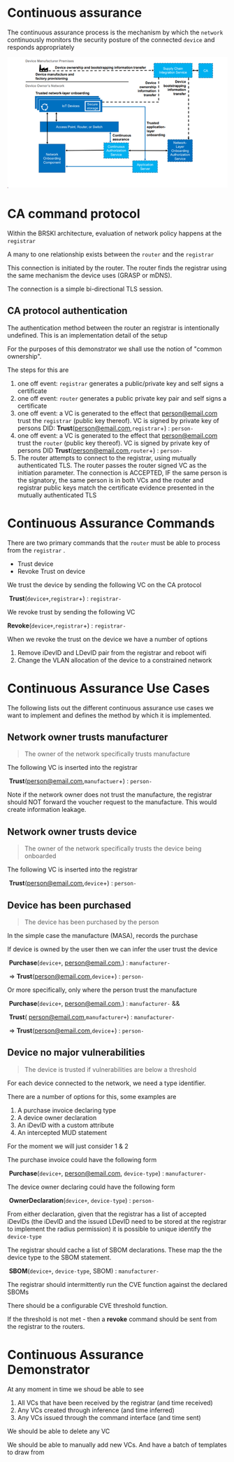 # Continuous assurance

The continuous assurance process is the mechanism by which the `network` continuously monitors the security posture of the connected `device` and responds appropriately



![image-20240108100831524](image-20240108100831524.png)

# CA command protocol

Within the BRSKI architecture, evaluation of network policy happens at the `registrar`

A many to one relationship exists between the `router` and the `registrar` 

This connection is initiated by the router. The router finds the registrar using the same mechanism the device uses (GRASP or mDNS).

The connection is a simple bi-directional TLS session.

## CA protocol authentication

The authentication method between the router an registrar is intentionally undefined. This is an implementation detail of the setup

For the purposes of this demonstrator we shall use the notion of "common ownership".

The steps for this are

1. one off event: `registrar` generates a public/private key and self signs a certificate
2. one off event: `router` generates a public private key pair and self signs a certificate
3. one off event: a VC is generated to the effect that person@email.com trust the `registrar` (public key thereof). VC is signed by private key of persons DID: **Trust**(person@email.com,`registrar`+) : `person-`
4. one off event: a VC is generated to the effect that person@email.com trust the `router` (public key thereof). VC is signed by private key of persons DID **Trust**(person@email.com,`router`+) : `person-`
5. The router attempts to connect to the registrar, using mutually authenticated TLS. The router passes the router signed VC as the initiation parameter.   The connection is ACCEPTED, IF the same person is the signatory, the same person is in both VCs and the router and registrar public keys match the certificate evidence presented in the mutually authenticated TLS





# Continuous Assurance Commands

There are two primary commands that the `router` must be able to process from the `registrar` . 

* Trust device
* Revoke Trust on device

We trust the device by sending the following VC on the CA protocol 

​	**Trust**(`device+`,`registrar`+) : `registrar-`



We revoke trust by sending the following VC

​	**Revoke**(`device+`,`registrar`+) : `registrar-`



When we revoke the trust on the device we have a number of options

1. Remove iDevID and LDevID pair from the registrar and reboot wifi
2. Change the VLAN allocation of the device to a constrained network 







# Continuous Assurance Use Cases

The following lists out the different continuous assurance use cases we want to implement and defines the method by which it is implemented.



## Network owner trusts manufacturer

> The owner of the network specifically trusts manufacture 

The following VC is inserted into the registrar

​	**Trust**(person@email.com,`manufactuer`+) : `person-`

Note if the network owner does not trust the manufacture, the registrar should NOT forward the voucher request to the manufacture. This would create information leakage. 



## Network owner trusts device

> The owner of the network specifically trusts the device being onboarded

The following VC is inserted into the registrar

​	**Trust**(person@email.com,`device`+) : `person-`



## Device has been purchased

> The device has been purchased by the person

In the simple case the manufacture (MASA), records the purchase

If device is owned by the user then we can infer the user trust the device 

​	**Purchase**(`device+`, person@email.com,) : `manufacturer-` 

​	=> **Trust**(person@email.com,`device`+) : `person-`

Or more specifically, only where the person trust the manufacture 

​	**Purchase**(`device+`, person@email.com,) : `manufacturer-` &&

​	**Trust**( person@email.com,`manufacturer+`) : `manufacturer-` 

​	=> **Trust**(person@email.com,`device`+) : `person-`



## Device no major vulnerabilities 

> The device is trusted if vulnerabilities are below a threshold 

For each device connected to the network, we need a type identifier.

There are a number of options for this, some examples are

1. A purchase invoice declaring type
2. A device owner declaration
3. An iDevID with a custom attribute
4. An intercepted MUD statement 

For the moment we will just consider 1 & 2



The purchase invoice could have the following form

​	**Purchase**(`device+`, person@email.com, `device-type`) : `manufacturer-` 

The device owner declaring could have the following form 

​	**OwnerDeclaration**(`device+`,  `device-type`) : `person-` 



From either declaration, given that the registrar has a list of accepted iDevIDs (the iDevID and the issued LDevID need to be stored at the registrar to implement the radius permission) it is possible to unique identify the `device-type`

The registrar should cache a list of SBOM declarations. These map the the device type to the SBOM statement.

​	**SBOM**(`device+`,  `device-type`, SBOM) : `manufacturer-` 



The registrar should intermittently run the CVE function against the declared SBOMs

There should be a configurable CVE threshold function.

If the threshold is not met - then a **revoke** command should be sent from the registrar to the routers. 







# Continuous Assurance Demonstrator



At any moment in time we shoud be able to see

1. All VCs that have been received by the registrar (and time received)
2. Any VCs created through inference (and time inferred)
3. Any VCs issued through the command interface (and time sent)



We should be able to delete any VC 



We should be able to manually add new VCs. And have a batch of templates to draw from 

















































